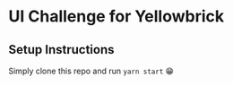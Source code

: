 # UI Challenge for Yellowbrick

## Setup Instructions

Simply clone this repo and run `yarn start` 😁
